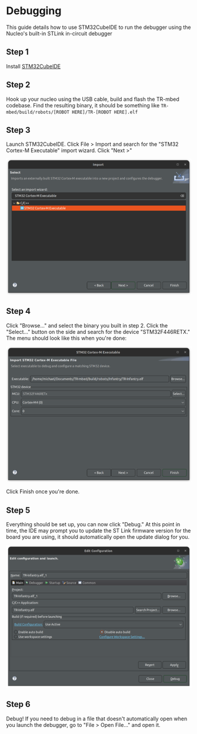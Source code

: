 # Debugging

This guide details how to use STM32CubeIDE to run the debugger using the Nucleo's built-in STLink in-circuit debugger

## Step 1

Install [STM32CubeIDE](https://www.st.com/en/development-tools/stm32cubeide.html)

## Step 2

Hook up your nucleo using the USB cable, build and flash the TR-mbed codebase. Find the resulting binary, it should be something like `TR-mbed/build/robots/[ROBOT HERE]/TR-[ROBOT HERE].elf`

## Step 3

Launch STM32CubeIDE. Click File > Import and search for the "STM32 Cortex-M Executable" import wizard. Click "Next >"

![Import Wizard](../.assets/dbg_import_wizard.png)

## Step 4

Click "Browse..." and select the binary you built in step 2. Click the "Select..." button on the side and search for the device "STM32F446RETX." The menu should look like this when you're done:

![Select Target](../.assets/dbg_select_target.png)

Click Finish once you're done.

## Step 5

Everything should be set up, you can now click "Debug." At this point in time, the IDE may prompt you to update the ST Link firmware version for the board you are using, it should automatically open the update dialog for you.

![Debug Options](../.assets/dbg_debug_menu.png)

## Step 6

Debug! If you need to debug in a file that doesn't automatically open when you launch the debugger, go to "File > Open File..." and open it.